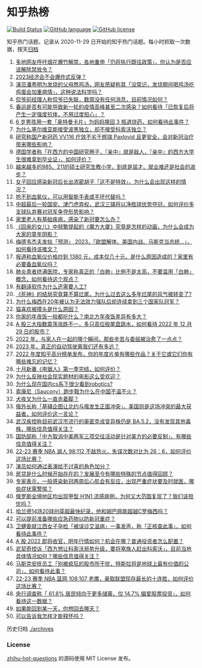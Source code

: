 # 知乎热榜
[![Build Status](https://github.com/ToWeLong/zhihu-hot-questions/workflows/CI/badge.svg)](https://github.com/ToWeLong/zhihu-hot-questions/actions)
[![GitHub language](https://img.shields.io/badge/language-golang-orange.svg)](https://golang.org/)
[![GitHub license](https://img.shields.io/github/license/ToWeLong/zhihu-hot-questions)](https://github.com/ToWeLong/zhihu-hot-questions/blob/main/LICENSE)

知乎热门话题，记录从 2020-11-29 日开始的知乎热门话题。每小时抓取一次数据，按天[归档](./archives)

<!-- BEGIN -->

1. [多地网友呼吁烟花爆竹解禁，各地重申「仍将执行既往政策」，你认为是否应该解除禁放令？](https://www.zhihu.com/question/575265752)
1. [2023经济会不会爆炸式反弹？](https://www.zhihu.com/question/574998085)
1. [演员潘粤明为发烧的父母熬鸡汤，网友质疑称其「没常识，发烧期间喝鸡汤吃鸡蛋会加重病情」，这种说法科学吗？](https://www.zhihu.com/question/575199507)
1. [侃爷前经理人称侃爷已失联，数周没有任何消息，目前情况如何？](https://www.zhihu.com/question/575357953)
1. [春运是否有可能导致新一轮的疫情高峰甚至二次感染？如何看待「已恢复后将产生一定强度抗体，不用过度担心」？](https://www.zhihu.com/question/575180968)
1. [6 岁男孩用一套「奥特曼卡片」为妈妈换回 3 瓶退烧药，如何看待此事件？](https://www.zhihu.com/question/575256480)
1. [为什么塞尔维亚能接受波黑独立，却不接受科索沃独立？](https://www.zhihu.com/question/571938670)
1. [研究称国产新冠药 VV116 疗效不劣于辉瑞 Paxlovid 且更安全，会对新冠治疗带来哪些影响？](https://www.zhihu.com/question/575375005)
1. [德国学者称「在西方的中国研究圈子，『亲中』就是敌人，『亲中』的西方大学生很难拿到毕业证」，如何评价？](https://www.zhihu.com/question/575164182)
1. [越来越多的985、211的硕士研究生教小学，到底是屈才、就业难还是社会的进步？](https://www.zhihu.com/question/575025491)
1. [女子回应感染新冠后长出浓密胡子「这不是特效」，为什么会出现这样的情况？](https://www.zhihu.com/question/575361760)
1. [抢不到血氧仪，可以用智能手表或手环代替吗？](https://www.zhihu.com/question/575050931)
1. [中超最后一轮国安、津门虎弃权，武汉三镇将以净胜球优势夺冠，如何评价多支球队弃赛对冠军争夺形势影响？](https://www.zhihu.com/question/575408393)
1. [家里老人有基础疾病，感染了新冠要怎么办？](https://www.zhihu.com/question/573629602)
1. [《回来的女儿》中频繁提起的《魔方大厦》究竟是怎样的动画，为什么会成为大家的童年阴影？](https://www.zhihu.com/question/574816671)
1. [梅德韦杰夫发帖「预测」 2023，「欧盟解体、美国内战、马斯克当总统…」，如何看待该推文？](https://www.zhihu.com/question/575042160)
1. [报道称血氧仪价格炒到 1380 元，成本仅几十元，是什么原因造成的？家里有必要备血氧仪吗？](https://www.zhihu.com/question/575393739)
1. [肺炎患者挤满医院，专家称真正的「白肺」比例不是太高，不要滥用「白肺」概念，如何看待这个观点？](https://www.zhihu.com/question/575405967)
1. [有翻译软件为什么还需要人工?](https://www.zhihu.com/question/575083655)
1. [《死神》的结局究竟算不算烂尾，为什么过去这么多年烂尾的风气被转变了?](https://www.zhihu.com/question/573602385)
1. [为什么梅西在20年被认为无法效力强队后却连续拿到三个国家队冠军？](https://www.zhihu.com/question/548934939)
1. [猫喜欢被摸头是什么原因？](https://www.zhihu.com/question/570653139)
1. [你家的年夜饭一般都吃什么？南北方年夜饭差异有多大？](https://www.zhihu.com/question/575483240)
1. [A 股三大指数震荡涨跌不一，多只高位股尾盘跳水，如何看待 2022 年 12 月 29 日的股市？](https://www.zhihu.com/question/575432951)
1. [2022 年，与家人在一起的哪个瞬间，那些辛苦与委屈被治愈了一点点？](https://www.zhihu.com/question/572109336)
1. [2023 年，真正的自动驾驶离我们还有多远？](https://www.zhihu.com/question/571220489)
1. [2022 年度知乎高分榜单发布，你的年度片单有哪些作品？关于它或它们你有哪些难忘的记忆？](https://www.zhihu.com/question/575078980)
1. [十月新番《电锯人》第一季完结，如何评价？](https://www.zhihu.com/question/575087146)
1. [为什么反映社会现实题材的电影这么受欢迎？](https://www.zhihu.com/question/569968451)
1. [为什么现在国内cs系下很少看到robotics?](https://www.zhihu.com/question/574864239)
1. [索康尼（Saucony）跑步鞋为什么在中国不温不火？](https://www.zhihu.com/question/571222901)
1. [犬夜叉为什么一直赤着脚？](https://www.zhihu.com/question/573634565)
1. [俄外长称「基辅企图让北约与俄发生正面冲突」，美国则是这场冲突的最大获益者，如何评价这一言论？](https://www.zhihu.com/question/575031229)
1. [武汉疾控称目前武汉市流行的奥密克戎变异株仍是 BA.5.2，没有发现其他毒株，哪些信息值得关注？](https://www.zhihu.com/question/575068531)
1. [​国防部称「中方取消中美两军三项交往活动是针对美方的必要反制」，有哪些信息值得关注？](https://www.zhihu.com/question/575479909)
1. [22-23 赛季 NBA 湖人 98:112 不敌热火，失误次数对比为 26：6，如何评价这场比赛？](https://www.zhihu.com/question/575358110)
1. [演员如何通过表演给不讨喜的角色加分？](https://www.zhihu.com/question/569968778)
1. [房贷是什么时候开始存在的？发展至今有哪些特殊的节点值得回顾？](https://www.zhihu.com/question/574815708)
1. [专家表示，一般感染新冠两周后心肌会有反应，出现严重症状要及时就医，哪些症状需警惕？](https://www.zhihu.com/question/575358368)
1. [俄罗斯全境地区均出现甲型 H1N1 流感病例，为何又大范围复现了？我们该担忧吗？](https://www.zhihu.com/question/575220345)
1. [哈兰德14场20球创英超最快纪录，他和姆巴佩能超越C罗梅西吗？](https://www.zhihu.com/question/575367226)
1. [可以提前准备哪些应急药物以防新冠重症？](https://www.zhihu.com/question/575272652)
1. [卫健委就江西女子孕检「被误诊艾滋病」一事发声，称「正核查此事」，如何看待此事件？](https://www.zhihu.com/question/575393401)
1. [A 股 2022 即将收官，明年行情如何？机会在哪？普通投资者怎么配置？](https://www.zhihu.com/question/575478835)
1. [武契奇控诉「西方想让科索沃局势升级，要将塞族人赶出科索沃」，目前当地具体情况如何？哪些信息值得关注？](https://www.zhihu.com/question/575393115)
1. [马斯克安抚员工「别被疯狂的股市所干扰，特斯拉将是地球上最有价值的公司」，如何看待此事？](https://www.zhihu.com/question/575396349)
1. [22-23 赛季 NBA 篮网 108:107 老鹰，豪取联盟现存最长的十连胜，如何评价这场比赛？](https://www.zhihu.com/question/575358106)
1. [央行调查称「 61.8% 居民倾向于更多储蓄，仅 14.7% 偏爱股票投资」，如何看待这一数据？](https://www.zhihu.com/question/575162847)
1. [如果能回到某一天，你想回去哪天？](https://www.zhihu.com/question/572999349)
1. [可以告诉我怎样才能释怀吗？](https://www.zhihu.com/question/575472632)

<!-- END -->

历史归档 [./archives](./archives)


### License
[zhihu-hot-questions](https://github.com/towelong/zhihu-hot-questions) 的源码使用 MIT License 发布。